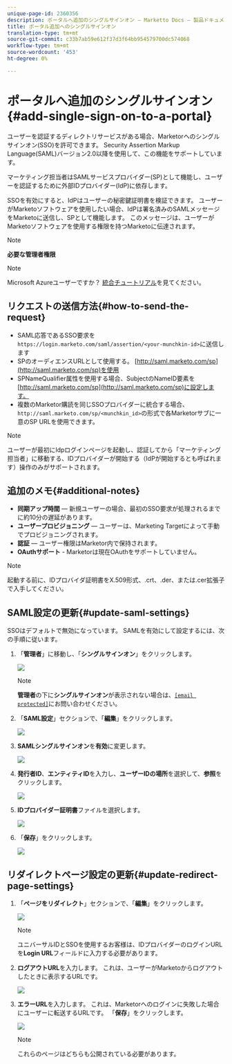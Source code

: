 ```yaml
---
unique-page-id: 2360356
description: ポータルへ追加のシングルサインオン — Marketto Docs — 製品ドキュメント
title: ポータル追加へのシングルサインオン
translation-type: tm+mt
source-git-commit: c33b7ab59e612f37d3f64bb954579700dc574068
workflow-type: tm+mt
source-wordcount: '453'
ht-degree: 0%

---
```



# ポータルへ追加のシングルサインオン{#add-single-sign-on-to-a-portal}

ユーザーを認証するディレクトリサービスがある場合、Marketorへのシングルサインオン(SSO)を許可できます。 Security Assertion Markup Language(SAML)バージョン2.0以降を使用して、この機能をサポートしています。

マーケティング担当者はSAMLサービスプロバイダー(SP)として機能し、ユーザーを認証するために外部IDプロバイダー(IdP)に依存します。

SSOを有効にすると、IdPはユーザーの秘密鍵証明書を検証できます。 ユーザーがMarketoソフトウェアを使用したい場合、IdPは署名済みのSAMLメッセージをMarketoに送信し、SPとして機能します。 このメッセージは、ユーザーがMarketoソフトウェアを使用する権限を持つMarketoに伝達されます。

>[!NOTE]
>
>**必要な管理者権限**

>[!NOTE]
>
>Microsoft Azureユーザーですか？ [統合チュートリアル](https://azure.microsoft.com/en-us/documentation/articles/active-directory-saas-marketo-tutorial/)を見てください。

## リクエストの送信方法{#how-to-send-the-request}

* SAML応答であるSSO要求を`https://login.marketo.com/saml/assertion/<your-munchkin-id>`に送信します
* SPのオーディエンスURLとして使用する。 [http://saml.marketo.com/sp](http://saml.marketo.com/sp)を使用
* SPNameQualifier属性を使用する場合、SubjectのNameID要素を[http://saml.marketo.com/sp](http://saml.marketo.com/sp)に設定します。
* 複数のMarketor購読を同じSSOプロバイダーに統合する場合、`http://saml.marketo.com/sp/<munchkin_id>`の形式で各Marketorサブに一意のSP URLを使用できます。

>[!NOTE]
>
>ユーザーが最初にIdpログインページを起動し、認証してから「マーケティング担当者」に移動する、IDプロバイダーが開始する（IdPが開始するとも呼ばれます）操作のみがサポートされます。

## 追加のメモ{#additional-notes}

* **同期アップ時間**  — 新規ユーザーの場合、最初のSSO要求が処理されるまでに約10分の遅延があります。
* **ユーザープロビジョニング**  — ユーザーは、Marketing Targetによって手動でプロビジョニングされます。
* **認証**  — ユーザー権限はMarketor内で保持されます。
* **OAuthサポート** - Marketorは現在OAuthをサポートしていません。

>[!NOTE]
>
>起動する前に、IDプロバイダ証明書をX.509形式、.crt、.der、または.cer拡張子で入手してください。

## SAML設定の更新{#update-saml-settings}

SSOはデフォルトで無効になっています。 SAMLを有効にして設定するには、次の手順に従います。

1. 「**管理者**」に移動し、「**シングルサインオン**」をクリックします。

   ![](assets/image2014-9-24-14-3a36-3a50.png)

   >[!NOTE]
   >
   >**管理者**&#x200B;の下に&#x200B;**シングルサインオン**&#x200B;が表示されない場合は、[`[email protected]`](http://mailto:support@marketo.com)にお問い合わせください。

1. 「**SAML設定**」セクションで、「**編集**」をクリックします。

   ![](assets/image2014-9-24-14-3a37-3a3.png)

1. **SAMLシングルサインオン**&#x200B;を&#x200B;**有効**&#x200B;に変更します。

   ![](assets/image2014-9-24-14-3a37-3a17.png)

1. **発行者ID**、**エンティティID**&#x200B;を入力し、**ユーザーIDの場所**&#x200B;を選択して、**参照**&#x200B;をクリックします。

   ![](assets/image2014-9-24-14-3a37-3a32.png)

1. **IDプロバイダー証明書**&#x200B;ファイルを選択します。

   ![](assets/image2014-9-24-14-3a38-3a8.png)

1. 「**保存**」をクリックします。

   ![](assets/image2014-9-24-14-3a38-3a22.png)

## リダイレクトページ設定の更新{#update-redirect-page-settings}

1. 「**ページをリダイレクト**」セクションで、「**編集**」をクリックします。

   ![](assets/seven.png)

   >[!NOTE]
   >
   >ユニバーサルIDとSSOを使用するお客様は、IDプロバイダーのログインURLを&#x200B;**Login URL**&#x200B;フィールドに入力する必要があります。

1. **ログアウトURL**&#x200B;を入力します。 これは、ユーザーがMarketoからログアウトしたときに表示するURLです。

   ![](assets/eight.png)

1. **エラーURL**&#x200B;を入力します。 これは、Marketorへのログインに失敗した場合にユーザーに転送するURLです。 「**保存**」をクリックします。

   ![](assets/nine.png)

   >[!NOTE]
   >
   >これらのページはどちらも公開されている必要があります。

